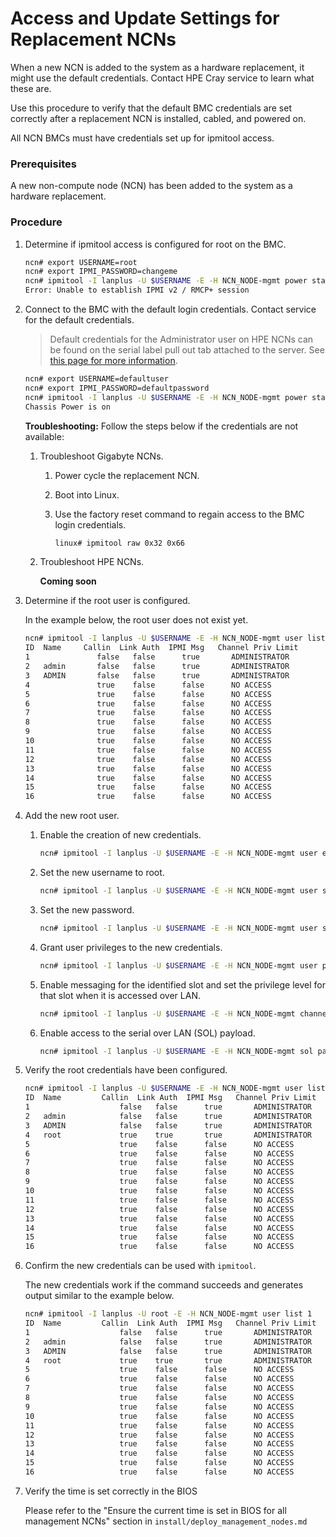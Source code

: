 # Access and Update Settings for Replacement NCNs

When a new NCN is added to the system as a hardware replacement, it might use the default credentials. Contact HPE Cray service to learn what these are.

Use this procedure to verify that the default BMC credentials are set correctly after a replacement NCN is installed, cabled, and powered on.

All NCN BMCs must have credentials set up for ipmitool access.

### Prerequisites

A new non-compute node \(NCN\) has been added to the system as a hardware replacement.

### Procedure

1.  Determine if ipmitool access is configured for root on the BMC.

    ```bash
    ncn# export USERNAME=root   
    ncn# export IPMI_PASSWORD=changeme   
    ncn# ipmitool -I lanplus -U $USERNAME -E -H NCN_NODE-mgmt power status
    Error: Unable to establish IPMI v2 / RMCP+ session
    ```

2.  Connect to the BMC with the default login credentials. Contact service for the default credentials.
    > Default credentials for the Administrator user on HPE NCNs can be found on the serial label pull out tab attached to the server. See [this page for more information](https://support.hpe.com/hpesc/public/docDisplay?docId=sf000046874en_us&docLocale=en_US).

    ```bash
    ncn# export USERNAME=defaultuser
    ncn# export IPMI_PASSWORD=defaultpassword
    ncn# ipmitool -I lanplus -U $USERNAME -E -H NCN_NODE-mgmt power status
    Chassis Power is on
    ```

    **Troubleshooting:** Follow the steps below if the credentials are not available:
    1. Troubleshoot Gigabyte NCNs.
       1. Power cycle the replacement NCN.
       2. Boot into Linux.
       3. Use the factory reset command to regain access to the BMC login credentials.

           ```bash
           linux# ipmitool raw 0x32 0x66
           ```
    2. Troubleshoot HPE NCNs.
        
        __Coming soon__

3.  Determine if the root user is configured.

    In the example below, the root user does not exist yet.

    ```bash
    ncn# ipmitool -I lanplus -U $USERNAME -E -H NCN_NODE-mgmt user list 1
    ID  Name	 Callin  Link Auth  IPMI Msg   Channel Priv Limit
    1               false   false      true       ADMINISTRATOR
    2   admin       false   false      true       ADMINISTRATOR
    3   ADMIN       false   false      true       ADMINISTRATOR
    4               true    false      false      NO ACCESS
    5               true    false      false      NO ACCESS
    6               true    false      false      NO ACCESS
    7               true    false      false      NO ACCESS
    8               true    false      false      NO ACCESS
    9               true    false      false      NO ACCESS
    10              true    false      false      NO ACCESS
    11              true    false      false      NO ACCESS
    12              true    false      false      NO ACCESS
    13              true    false      false      NO ACCESS
    14              true    false      false      NO ACCESS
    15              true    false      false      NO ACCESS
    16              true    false      false      NO ACCESS
    ```

4.  Add the new root user.

    1.  Enable the creation of new credentials.

        ```bash
        ncn# ipmitool -I lanplus -U $USERNAME -E -H NCN_NODE-mgmt user enable 4
        ```

    2.  Set the new username to root.

        ```bash
        ncn# ipmitool -I lanplus -U $USERNAME -E -H NCN_NODE-mgmt user set name 4 root
        ```

    3.  Set the new password.

        ```bash
        ncn# ipmitool -I lanplus -U $USERNAME -E -H NCN_NODE-mgmt user set password 4 <BMC root password>
        ```

    4.  Grant user privileges to the new credentials.

        ```bash
        ncn# ipmitool -I lanplus -U $USERNAME -E -H NCN_NODE-mgmt user priv 4 4 1
        ```

    5.  Enable messaging for the identified slot and set the privilege level for that slot when it is accessed over LAN.

        ```bash
        ncn# ipmitool -I lanplus -U $USERNAME -E -H NCN_NODE-mgmt channel setaccess 1 4 callin=on ipmi=on link=on
        ```

    6.  Enable access to the serial over LAN \(SOL\) payload.

        ```bash
        ncn# ipmitool -I lanplus -U $USERNAME -E -H NCN_NODE-mgmt sol payload enable 1 4
        ```

9.  Verify the root credentials have been configured.

    ```bash
    ncn# ipmitool -I lanplus -U $USERNAME -E -H NCN_NODE-mgmt user list 1
    ID  Name	     Callin  Link Auth	IPMI Msg   Channel Priv Limit
    1                    false   false      true       ADMINISTRATOR
    2   admin            false   false      true       ADMINISTRATOR
    3   ADMIN            false   false      true       ADMINISTRATOR
    4   root             true    true       true       ADMINISTRATOR
    5                    true    false      false      NO ACCESS
    6                    true    false      false      NO ACCESS
    7                    true    false      false      NO ACCESS
    8                    true    false      false      NO ACCESS
    9                    true    false      false      NO ACCESS
    10                   true    false      false      NO ACCESS
    11                   true    false      false      NO ACCESS
    12                   true    false      false      NO ACCESS
    13                   true    false      false      NO ACCESS
    14                   true    false      false      NO ACCESS
    15                   true    false      false      NO ACCESS
    16                   true    false      false      NO ACCESS
    ```

6.  Confirm the new credentials can be used with `ipmitool`.

    The new credentials work if the command succeeds and generates output similar to the example below.

    ```bash
    ncn# ipmitool -I lanplus -U root -E -H NCN_NODE-mgmt user list 1
    ID  Name	     Callin  Link Auth	IPMI Msg   Channel Priv Limit
    1                    false   false      true       ADMINISTRATOR
    2   admin            false   false      true       ADMINISTRATOR
    3   ADMIN            false   false      true       ADMINISTRATOR
    4   root             true    true       true       ADMINISTRATOR
    5                    true    false      false      NO ACCESS
    6                    true    false      false      NO ACCESS
    7                    true    false      false      NO ACCESS
    8                    true    false      false      NO ACCESS
    9                    true    false      false      NO ACCESS
    10                   true    false      false      NO ACCESS
    11                   true    false      false      NO ACCESS
    12                   true    false      false      NO ACCESS
    13                   true    false      false      NO ACCESS
    14                   true    false      false      NO ACCESS
    15                   true    false      false      NO ACCESS
    16                   true    false      false      NO ACCESS
    ```

7.  Verify the time is set correctly in the BIOS

    Please refer to the "Ensure the current time is set in BIOS for all management NCNs" section in `install/deploy_management_nodes.md`
